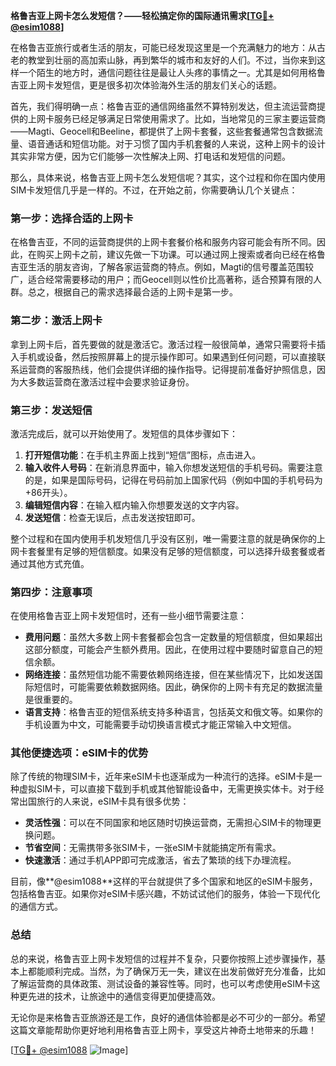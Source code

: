 **格鲁吉亚上网卡怎么发短信？——轻松搞定你的国际通讯需求[[TG💪+ @esim1088](https://t.me/s/esim1088)]**

在格鲁吉亚旅行或者生活的朋友，可能已经发现这里是一个充满魅力的地方：从古老的教堂到壮丽的高加索山脉，再到繁华的城市和友好的人们。不过，当你来到这样一个陌生的地方时，通信问题往往是最让人头疼的事情之一。尤其是如何用格鲁吉亚上网卡发短信，更是很多初次体验海外生活的朋友们关心的话题。

首先，我们得明确一点：格鲁吉亚的通信网络虽然不算特别发达，但主流运营商提供的上网卡服务已经足够满足日常使用需求了。比如，当地常见的三家主要运营商——Magti、Geocell和Beeline，都提供了上网卡套餐，这些套餐通常包含数据流量、语音通话和短信功能。对于习惯了国内手机套餐的人来说，这种上网卡的设计其实非常方便，因为它们能够一次性解决上网、打电话和发短信的问题。

那么，具体来说，格鲁吉亚上网卡怎么发短信呢？其实，这个过程和你在国内使用SIM卡发短信几乎是一样的。不过，在开始之前，你需要确认几个关键点：

### 第一步：选择合适的上网卡

在格鲁吉亚，不同的运营商提供的上网卡套餐价格和服务内容可能会有所不同。因此，在购买上网卡之前，建议先做一下功课。可以通过网上搜索或者向已经在格鲁吉亚生活的朋友咨询，了解各家运营商的特点。例如，Magti的信号覆盖范围较广，适合经常需要移动的用户；而Geocell则以性价比高著称，适合预算有限的人群。总之，根据自己的需求选择最合适的上网卡是第一步。

### 第二步：激活上网卡

拿到上网卡后，首先要做的就是激活它。激活过程一般很简单，通常只需要将卡插入手机或设备，然后按照屏幕上的提示操作即可。如果遇到任何问题，可以直接联系运营商的客服热线，他们会提供详细的操作指导。记得提前准备好护照信息，因为大多数运营商在激活过程中会要求验证身份。

### 第三步：发送短信

激活完成后，就可以开始使用了。发短信的具体步骤如下：

1. **打开短信功能**：在手机主界面上找到“短信”图标，点击进入。
2. **输入收件人号码**：在新消息界面中，输入你想发送短信的手机号码。需要注意的是，如果是国际号码，记得在号码前加上国家代码（例如中国的手机号码为+86开头）。
3. **编辑短信内容**：在输入框内输入你想要发送的文字内容。
4. **发送短信**：检查无误后，点击发送按钮即可。

整个过程和在国内使用手机发短信几乎没有区别，唯一需要注意的就是确保你的上网卡套餐里有足够的短信额度。如果没有足够的短信额度，可以选择升级套餐或者通过其他方式充值。

### 第四步：注意事项

在使用格鲁吉亚上网卡发短信时，还有一些小细节需要注意：

- **费用问题**：虽然大多数上网卡套餐都会包含一定数量的短信额度，但如果超出这部分额度，可能会产生额外费用。因此，在使用过程中要随时留意自己的短信余额。
- **网络连接**：虽然短信功能不需要依赖网络连接，但在某些情况下，比如发送国际短信时，可能需要依赖数据网络。因此，确保你的上网卡有充足的数据流量是很重要的。
- **语言支持**：格鲁吉亚的短信系统支持多种语言，包括英文和俄文等。如果你的手机设置为中文，可能需要手动切换语言模式才能正常输入中文短信。

### 其他便捷选项：eSIM卡的优势

除了传统的物理SIM卡，近年来eSIM卡也逐渐成为一种流行的选择。eSIM卡是一种虚拟SIM卡，可以直接下载到手机或其他智能设备中，无需更换实体卡。对于经常出国旅行的人来说，eSIM卡具有很多优势：

- **灵活性强**：可以在不同国家和地区随时切换运营商，无需担心SIM卡的物理更换问题。
- **节省空间**：无需携带多张SIM卡，一张eSIM卡就能搞定所有需求。
- **快速激活**：通过手机APP即可完成激活，省去了繁琐的线下办理流程。

目前，像**@esim1088**这样的平台就提供了多个国家和地区的eSIM卡服务，包括格鲁吉亚。如果你对eSIM卡感兴趣，不妨试试他们的服务，体验一下现代化的通信方式。

### 总结

总的来说，格鲁吉亚上网卡发短信的过程并不复杂，只要你按照上述步骤操作，基本上都能顺利完成。当然，为了确保万无一失，建议在出发前做好充分准备，比如了解运营商的具体政策、测试设备的兼容性等。同时，也可以考虑使用eSIM卡这种更先进的技术，让旅途中的通信变得更加便捷高效。

无论你是来格鲁吉亚旅游还是工作，良好的通信体验都是必不可少的一部分。希望这篇文章能帮助你更好地利用格鲁吉亚上网卡，享受这片神奇土地带来的乐趣！

[[TG💪+ @esim1088](https://t.me/s/esim1088) ![Image](https://i.postimg.cc/4NQfJmqS/Snipaste-2025-05-13-00-14-12.png)]